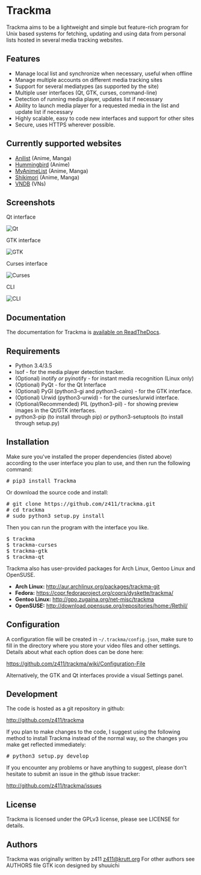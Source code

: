 Trackma
=======

Trackma aims to be a lightweight and simple but feature-rich program for Unix based systems
for fetching, updating and using data from personal lists hosted in several media tracking websites.

Features
--------
- Manage local list and synchronize when necessary, useful when offline
- Manage multiple accounts on different media tracking sites
- Support for several mediatypes (as supported by the site)
- Multiple user interfaces (Qt, GTK, curses, command-line)
- Detection of running media player, updates list if necessary
- Ability to launch media player for a requested media in the list and update list if necessary
- Highly scalable, easy to code new interfaces and support for other sites
- Secure, uses HTTPS wherever possible.

Currently supported websites
----------------------------
- [Anilist](https://anilist.co/) (Anime, Manga)
- [Hummingbird](https://hummingbird.me/) (Anime)
- [MyAnimeList](https://myanimelist.net/) (Anime, Manga)
- [Shikimori](http://shikimori.org/) (Anime, Manga)
- [VNDB](https://vndb.org/) (VNs)

Screenshots
-----------

Qt interface

![Qt](https://z411.github.io/trackma/images/screen_qt.png)

GTK interface

![GTK](http://z411.github.com/trackma/images/screen_gtk.png)

Curses interface

![Curses](http://z411.github.com/trackma/images/screen_curses.png)

CLI

![CLI](http://z411.github.com/trackma/images/screen_cli.png)

Documentation
-------------

The documentation for Trackma is [available on ReadTheDocs](http://trackma.readthedocs.org).

Requirements
------------

- Python 3.4/3.5
- lsof - for the media player detection tracker.
- (Optional) inotify *or* pyinotify - for instant media recognition (Linux only)
- (Optional) PyQt - for the Qt Interface
- (Optional) PyGI (python3-gi and python3-cairo) - for the GTK interface.
- (Optional) Urwid (python3-urwid) - for the curses/urwid interface.
- (Optional/Recommended) PIL (python3-pil) - for showing preview images in the Qt/GTK interfaces.
- python3-pip (to install through pip) *or* python3-setuptools (to install through setup.py)

Installation
------------

Make sure you've installed the proper dependencies (listed above)
according to the user interface you plan to use, and then run the
following command:

<pre># pip3 install Trackma</pre>

Or download the source code and install:

<pre># git clone https://github.com/z411/trackma.git
# cd trackma
# sudo python3 setup.py install</pre>

Then you can run the program with the interface you like.

<pre>
$ trackma
$ trackma-curses
$ trackma-gtk
$ trackma-qt
</pre>

Trackma also has user-provided packages for Arch Linux, Gentoo Linux and OpenSUSE.

- **Arch Linux:** http://aur.archlinux.org/packages/trackma-git
- **Fedora:** https://copr.fedoraproject.org/coprs/dyskette/trackma/
- **Gentoo Linux:** http://gpo.zugaina.org/net-misc/trackma
- **OpenSUSE:** http://download.opensuse.org/repositories/home:/Rethil/

Configuration
-------------

A configuration file will be created in `~/.trackma/config.json`, make sure to fill in the directory
where you store your video files and other settings. Details about what each option does can be done here:

https://github.com/z411/trackma/wiki/Configuration-File

Alternatively, the GTK and Qt interfaces provide a visual Settings panel.

Development
-----------

The code is hosted as a git repository in github:

http://github.com/z411/trackma

If you plan to make changes to the code, I suggest using the following method to install Trackma
instead of the normal way, so the changes you make get reflected immediately:

<pre># python3 setup.py develop</pre>

If you encounter any problems or have anything to suggest, please don't
hesitate to submit an issue in the github issue tracker:

http://github.com/z411/trackma/issues

License
-------
Trackma is licensed under the GPLv3 license, please see LICENSE for details.

Authors
-------
Trackma was originally written by z411 <z411@krutt.org>
For other authors see AUTHORS file
GTK icon designed by shuuichi
